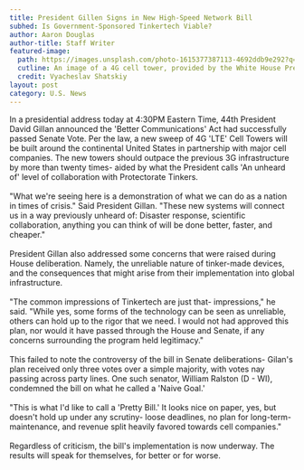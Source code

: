 ```yaml
---
title: President Gillen Signs in New High-Speed Network Bill
subhed: Is Government-Sponsored Tinkertech Viable?
author: Aaron Douglas
author-title: Staff Writer
featured-image: 
  path: https://images.unsplash.com/photo-1615377387113-4692ddb9e292?q=80&w=300&auto=format&fit=crop&ixlib=rb-4.0.3&ixid=M3wxMjA3fDB8MHxwaG90by1wYWdlfHx8fGVufDB8fHx8fA%3D%3D
  cutline: An image of a 4G cell tower, provided by the White House Press Team.
  credit: Vyacheslav Shatskiy
layout: post
category: U.S. News
---
```


<p class="article">In a presidential address today at 4:30PM Eastern Time, 44th President David Gillan announced the 'Better Communications' Act had successfully passed Senate Vote. Per the law, a new sweep of 4G 'LTE' Cell Towers will be built around the continental United States in partnership with major cell companies. The new towers should outpace the previous 3G infrastructure by more than twenty times- aided by what the President calls 'An unheard of' level of collaboration with Protectorate Tinkers.
<br/><br/>
"What we're seeing here is a demonstration of what we can do as a nation in times of crisis." Said President Gillan. "These new systems will connect us in a way previously unheard of: Disaster response, scientific collaboration, anything you can think of will be done better, faster, and cheaper."
<br/><br/>
President Gillan also addressed some concerns that were raised during House deliberation. Namely, the unreliable nature of tinker-made devices, and the consequences that might arise from their implementation into global infrastructure.
<br/><br/>
"The common impressions of Tinkertech are just that- impressions," he said. "While yes, some forms of the technology can be seen as unreliable, others can hold up to the rigor that we need. I would not had approved this plan, nor would it have passed through the House and Senate, if any concerns surrounding the program held legitimacy."
<br/><br/>
This failed to note the controversy of the bill in Senate deliberations- Gilan's plan received only three votes over a simple majority, with votes nay passing across party lines. One such senator, William Ralston (D - WI), condemned the bill on what he called a 'Naive Goal.'
<br/><br/>
"This is what I'd like to call a 'Pretty Bill.' It looks nice on paper, yes, but doesn't hold up under any scrutiny- loose deadlines, no plan for long-term-maintenance, and revenue split heavily favored towards cell companies."
<br/><br/>
Regardless of criticism, the bill's implementation is now underway. The results will speak for themselves, for better or for worse.</p>